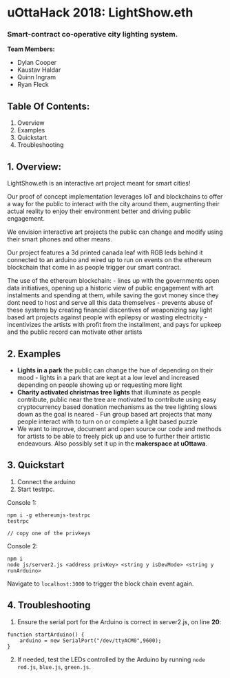 # uOttaHack 2018: LightShow.eth
### Smart-contract co-operative city lighting system.

**Team Members:**
- Dylan Cooper
- Kaustav Haldar
- Quinn Ingram
- Ryan Fleck

## Table Of Contents:
1. Overview
2. Examples
3. Quickstart
4. Troubleshooting 

## **1. Overview:**

LightShow.eth is an interactive art project meant for smart cities!

Our proof of concept implementation leverages IoT and blockchains to offer a way for the public to interact with the city around them, augmenting their actual reality to enjoy their environment better and driving public engagement.

We envision interactive art projects the public can change and modify using their smart phones and other means.

Our project features a 3d printed canada leaf with RGB leds behind it connected to an arduino and wired up to run on events on the ethereum blockchain that come in as people trigger our smart contract.

The use of the ethereum blockchain: - lines up with the governments open data initiatives, opening up a historic view of public engagement with art instalments and spending at them, while saving the govt money since they dont need to host and serve all this data themselves - prevents abuse of these systems by creating financial discentives of weaponizing say light based art projects against people with epilepsy or wasting electricity - incentivizes the artists with profit from the installment, and pays for upkeep and the public record can motivate other artists

## 2. Examples
- **Lights in a park** the public can change the hue of depending on their mood - lights in a park that are kept at a low level and increased depending on people showing up or requesting more light 
- **Charity activated christmas tree lights** that illuminate as people contribute, public near the tree are motivated to contribute using easy cryptocurrency based donation mechanisms as the tree lighting slows down as the goal is neared - Fun group based art projects that many people interact with to turn on or complete a light based puzzle
- We want to improve, document and open source our code and methods for artists to be able to freely pick up and use to further their artistic endeavours. Also possibly set it up in the **makerspace at uOttawa**.

## 3. Quickstart

1. Connect the arduino 
2. Start testrpc.  

Console 1:
```
npm i -g ethereumjs-testrpc
testrpc

// copy one of the privkeys

```
Console 2:
```
npm i
node js/server2.js <address privKey> <string y isDevMode> <string y runArduino>

```

Navigate to `localhost:3000` to trigger the block chain event again. 

## 4. Troubleshooting

1. Ensure the serial port for the Arduino is correct in server2.js, on line **20**:
```
function startArduino() {
	arduino = new SerialPort("/dev/ttyACM0",9600);
}
```
2. If needed, test the LEDs controlled by the Arduino by running `node red.js`, `blue.js`, `green.js`.

